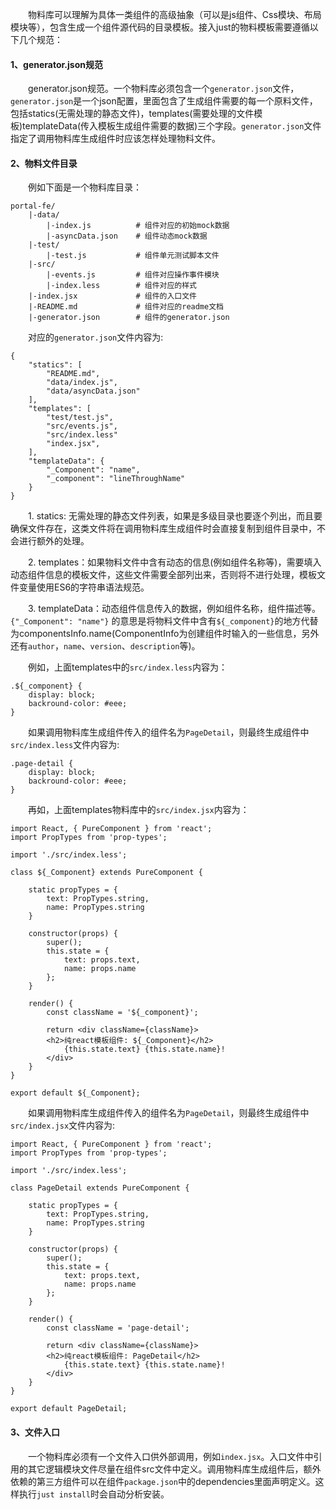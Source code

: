 &emsp;&emsp;物料库可以理解为具体一类组件的高级抽象（可以是js组件、Css模块、布局模块等），包含生成一个组件源代码的目录模板。接入just的物料模板需要遵循以下几个规范：

#### 1、generator.json规范

&emsp;&emsp;generator.json规范。一个物料库必须包含一个`generator.json`文件，`generator.json`是一个json配置，里面包含了生成组件需要的每一个原料文件，包括statics(无需处理的静态文件)，templates(需要处理的文件模板)templateData(传入模板生成组件需要的数据)三个字段。`generator.json`文件指定了调用物料库生成组件时应该怎样处理物料文件。

#### 2、物料文件目录

&emsp;&emsp;例如下面是一个物料库目录：

```
portal-fe/
    |-data/
        |-index.js          # 组件对应的初始mock数据
        |-asyncData.json    # 组件动态mock数据
    |-test/
        |-test.js           # 组件单元测试脚本文件
    |-src/
        |-events.js         # 组件对应操作事件模块
        |-index.less        # 组件对应的样式
    |-index.jsx             # 组件的入口文件
    |-README.md             # 组件对应的readme文档
    |-generator.json        # 组件的generator.json
```

&emsp;&emsp;对应的`generator.json`文件内容为:

```
{
    "statics": [
        "README.md",
        "data/index.js",
        "data/asyncData.json"
    ],
    "templates": [
        "test/test.js",
        "src/events.js",
        "src/index.less"
        "index.jsx",
    ],
    "templateData": {
        "_Component": "name",
        "_component": "lineThroughName"
    }
}
```

&emsp;&emsp;1. statics: 无需处理的静态文件列表，如果是多级目录也要逐个列出，而且要确保文件存在，这类文件将在调用物料库生成组件时会直接复制到组件目录中，不会进行额外的处理。

&emsp;&emsp;2. templates：如果物料文件中含有动态的信息(例如组件名称等)，需要填入动态组件信息的模板文件，这些文件需要全部列出来，否则将不进行处理，模板文件变量使用ES6的字符串语法规范。

&emsp;&emsp;3. templateData：动态组件信息传入的数据，例如组件名称，组件描述等。`{"_Component": "name"}` 的意思是将物料文件中含有`${_component}`的地方代替为componentsInfo.name(ComponentInfo为创建组件时输入的一些信息，另外还有`author`，`name`、`version`、`description`等)。

&emsp;&emsp;例如，上面templates中的`src/index.less`内容为：

```
.${_component} {
    display: block;
    backround-color: #eee;
}
```

&emsp;&emsp;如果调用物料库生成组件传入的组件名为`PageDetail`，则最终生成组件中`src/index.less`文件内容为:

```
.page-detail {
    display: block;
    backround-color: #eee;
}
```

&emsp;&emsp;再如，上面templates物料库中的`src/index.jsx`内容为：

```
import React, { PureComponent } from 'react';
import PropTypes from 'prop-types';

import './src/index.less';

class ${_Component} extends PureComponent {

    static propTypes = {
        text: PropTypes.string,
        name: PropTypes.string
    }

    constructor(props) {
        super();
        this.state = {
            text: props.text,
            name: props.name
        };
    }

    render() {
        const className = '${_component}';

        return <div className={className}>
        <h2>纯react模板组件: ${_Component}</h2>
            {this.state.text} {this.state.name}!
        </div>
    }
}

export default ${_Component};
```

&emsp;&emsp;如果调用物料库生成组件传入的组件名为`PageDetail`，则最终生成组件中`src/index.jsx`文件内容为:

```
import React, { PureComponent } from 'react';
import PropTypes from 'prop-types';

import './src/index.less';

class PageDetail extends PureComponent {

    static propTypes = {
        text: PropTypes.string,
        name: PropTypes.string
    }

    constructor(props) {
        super();
        this.state = {
            text: props.text,
            name: props.name
        };
    }

    render() {
        const className = 'page-detail';

        return <div className={className}>
        <h2>纯react模板组件: PageDetail</h2>
            {this.state.text} {this.state.name}!
        </div>
    }
}

export default PageDetail;
```


#### 3、文件入口

&emsp;&emsp;一个物料库必须有一个文件入口供外部调用，例如`index.jsx`。入口文件中引用的其它逻辑模块文件尽量在组件src文件中定义。调用物料库生成组件后，额外依赖的第三方组件可以在组件`package.json`中的dependencies里面声明定义。这样执行`just install`时会自动分析安装。
